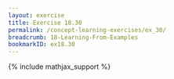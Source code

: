 ```yaml
---
layout: exercise
title: Exercise 18.30
permalink: /concept-learning-exercises/ex_30/
breadcrumb: 18-Learning-From-Examples
bookmarkID: ex18.30
---
```


{% include mathjax_support %}
